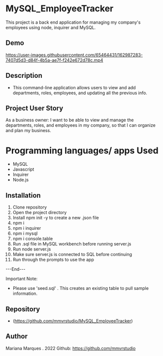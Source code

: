 # MySQL_EmployeeTracker

This project is a back end application for managing my company's employees using node, inquirer and MySQL.

## Demo 



https://user-images.githubusercontent.com/65464431/162987283-7407d5d3-d84f-4b5a-ae7f-f242e672d78c.mp4








## Description
- This command-line application allows users to view and add departments, roles, employees, and updating all the previous info. 

## Project User Story
As a business owner: I want to be able to view and manage the departments, roles, and employees in my company, so that I can organize and plan my business.

# Programming languages/ apps Used
- MySQL
- Javascript
- Inquirer
- Node.js

## Installation
1. Clone repository
2. Open the project directory
3. Install npm init -y to create a new .json file
4. npm i
5. npm i inquirer
6. npm i mysql
7. npm i console.table
8. Run .sql file in MySQL workbench before running server.js
9. Run node server.js
10. Make sure server.js is connected to SQL before continuing
11. Run through the prompts to use the app

---End---

Important Note: 
- Please use 'seed.sql' . This creates an existing table to pull sample information.


## Repository
- (https://github.com/mmvrstudio/MySQL_EmployeeTracker)

## Author
Mariana Marques . 2022
Github: https://github.com/mmvrstudio
